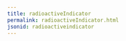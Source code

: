 ```yaml
---
title: radioactiveIndicator
permalink: radioactiveIndicator.html
jsonid: radioactiveindicator
---
```

